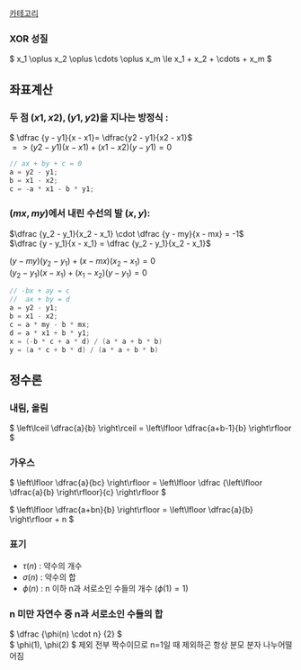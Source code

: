 [카테고리](/README.md)
### XOR 성질
$ x_1 \oplus x_2 \oplus \cdots \oplus x_m \le x_1 + x_2 + \cdots + x_m $

## 좌표계산
### 두 점 $(x1, x2), (y1, y2)$을 지나는 방정식 :   

$ \dfrac {y - y1}{x - x1}= \dfrac{y2 - y1}{x2 - x1}$   
$=> (y2 - y1)(x - x1) + (x1 - x2)(y - y1) = 0$   


```cpp
// ax + by + c = 0
a = y2 - y1;
b = x1 - x2;
c = -a * x1 - b * y1;
```

### $(mx, my)$에서 내린 수선의 발 $(x, y)$:

$\dfrac {y_2 - y_1}{x_2 - x_1} \cdot \dfrac {y - my}{x - mx} = -1$   
$\dfrac {y - y_1}{x - x_1} = \dfrac {y_2 - y_1}{x_2 - x_1}$   



$(y - my)(y_2 - y_1) + (x - mx)(x_2 - x_1) = 0$   
$(y_2 - y_1)(x - x_1) + (x_1 - x_2)(y - y_1) = 0$   

```cpp
// -bx + ay = c
//  ax + by = d
a = y2 - y1;
b = x1 - x2;
c = a * my - b * mx;
d = a * x1 + b * y1;
x = (-b * c + a * d) / (a * a + b * b)
y = (a * c + b * d) / (a * a + b * b)
```

## 정수론
### 내림, 올림
$ \left\lceil \dfrac{a}{b} \right\rceil = \left\lfloor \dfrac{a+b-1}{b} \right\rfloor $ 

### 가우스
$ \left\lfloor \dfrac{a}{bc} \right\rfloor = \left\lfloor \dfrac {\left\lfloor \dfrac{a}{b} \right\rfloor}{c} \right\rfloor $

$ \left\lfloor \dfrac{a+bn}{b} \right\rfloor = \left\lfloor \dfrac{a}{b} \right\rfloor + n $

### 표기
- $\tau(n)$ : 약수의 개수
- $\sigma(n)$ : 약수의 합
- $\phi(n)$ : n 이하 n과 서로소인 수들의 개수 ($\phi(1) = 1$)

### n 미만 자연수 중 n과 서로소인 수들의 합
$ \dfrac {\phi(n) \cdot n} {2} $   
$ \phi(1), \phi(2) $ 제외 전부 짝수이므로 n=1일 때 제외하곤 항상 분모 분자 나누어떨어짐   

    